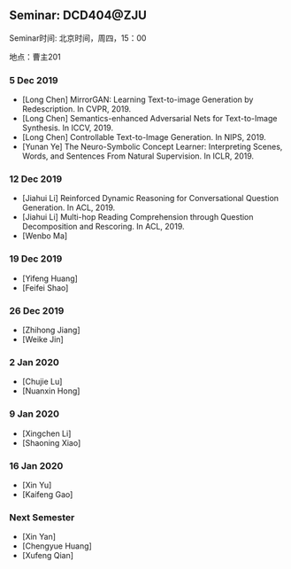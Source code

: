 ## Seminar: DCD404@ZJU

Seminar时间: 北京时间，周四，15：00

地点：曹主201

### 5 Dec 2019
- [Long Chen] MirrorGAN: Learning Text-to-image Generation by Redescription. In CVPR, 2019.
- [Long Chen] Semantics-enhanced Adversarial Nets for Text-to-Image Synthesis. In ICCV, 2019.
- [Long Chen] Controllable Text-to-Image Generation. In NIPS, 2019.
- [Yunan Ye] The Neuro-Symbolic Concept Learner: Interpreting Scenes, Words, and Sentences From Natural Supervision. In ICLR, 2019.

### 12 Dec 2019
- [Jiahui Li] Reinforced Dynamic Reasoning for Conversational Question Generation. In ACL, 2019.
- [Jiahui Li] Multi-hop Reading Comprehension through Question Decomposition and Rescoring. In ACL, 2019.
- [Wenbo Ma]

### 19 Dec 2019
- [Yifeng Huang]
- [Feifei Shao]

### 26 Dec 2019
- [Zhihong Jiang]
- [Weike Jin]

### 2 Jan 2020
- [Chujie Lu]
- [Nuanxin Hong]

### 9 Jan 2020
- [Xingchen Li]
- [Shaoning Xiao]

### 16 Jan 2020
- [Xin Yu]
- [Kaifeng Gao]

### Next Semester
- [Xin Yan]
- [Chengyue Huang]
- [Xufeng Qian]
